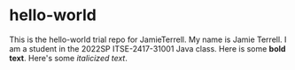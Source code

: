 # hello-world
This is the hello-world trial repo for JamieTerrell. 
My name is Jamie Terrell. I am a student in the 2022SP ITSE-2417-31001 Java class.
Here is some **bold text**. Here's some *italicized text*.
